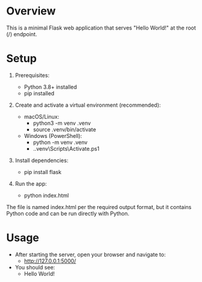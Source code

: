 # Overview
This is a minimal Flask web application that serves "Hello World!" at the root (/) endpoint.

# Setup
1. Prerequisites:
   - Python 3.8+ installed
   - pip installed

2. Create and activate a virtual environment (recommended):
   - macOS/Linux:
     - python3 -m venv .venv
     - source .venv/bin/activate
   - Windows (PowerShell):
     - python -m venv .venv
     - .\.venv\Scripts\Activate.ps1

3. Install dependencies:
   - pip install flask

4. Run the app:
   - python index.html

The file is named index.html per the required output format, but it contains Python code and can be run directly with Python.

# Usage
- After starting the server, open your browser and navigate to:
  - http://127.0.0.1:5000/
- You should see:
  - Hello World!